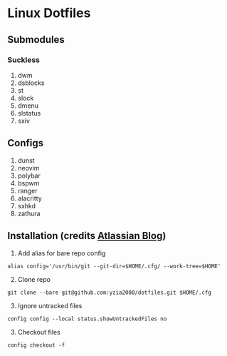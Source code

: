 # Linux Dotfiles

## Submodules
### Suckless
1. dwm
2. dsblocks
3. st
4. slock
5. dmenu
6. slstatus
7. sxiv

## Configs
1. dunst
2. neovim
3. polybar
4. bspwm
5. ranger
6. alacritty
7. sxhkd
8. zathura

## Installation (credits [Atlassian Blog](https://www.atlassian.com/git/tutorials/dotfiles))
1. Add alias for bare repo config
```
alias config='/usr/bin/git --git-dir=$HOME/.cfg/ --work-tree=$HOME'
```
2. Clone repo
```
git clone --bare git@github.com:yzia2000/dotfiles.git $HOME/.cfg
```
3. Ignore untracked files
```
config config --local status.showUntrackedFiles no
```
3. Checkout files
```
config checkout -f
```
